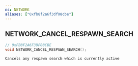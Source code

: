 ```yaml
---
ns: NETWORK
aliases: ["0xfb8f2a6f3df08cbe"]
---
```

## NETWORK_CANCEL_RESPAWN_SEARCH

```c
// 0xFB8F2A6F3DF08CBE
void NETWORK_CANCEL_RESPAWN_SEARCH();
```

```
Cancels any respawn search which is currently active
```
